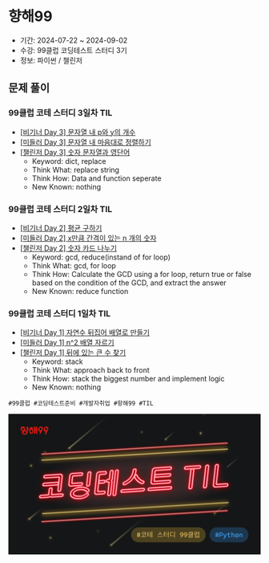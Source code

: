 # 향해99

- 기간: 2024-07-22 ~ 2024-09-02
- 수강: 99클럽 코딩테스트 스터디 3기
- 정보: 파이썬 / 챌린저

## 문제 풀이

### 99클럽 코테 스터디 3일차 TIL

- [[비기너 Day 3] 문자열 내 p와 y의 개수](../Programmers/Python/Code/문자열%20내%20p와%20y의%20개수.py)
- [[미들러 Day 3] 문자열 내 마음대로 정렬하기](../Programmers/Python/Code/문자열%20내%20마음대로%20정렬하기.py)
- [[챌린저 Day 3] 숫자 문자열과 영단어](../Programmers/Python/Code/숫자%20문자열과%20영단어.py)
  - Keyword: dict, replace
  - Think What: replace string
  - Think How: Data and function seperate
  - New Known: nothing

### 99클럽 코테 스터디 2일차 TIL

- [[비기너 Day 2] 평균 구하기](../Programmers/Python/Code/평균%20구하기.py)
- [[미들러 Day 2] x만큼 간격이 있는 n 개의 숫자](../Programmers/Python/Code/x만큼%20간격이%20있는%20n개의%20숫자.py)
- [[챌린저 Day 2] 숫자 카드 나누기](../Programmers/Python/Code/숫자%20카드%20나누기.py)
  - Keyword: gcd, reduce(instand of for loop)
  - Think What: gcd, for loop
  - Think How: Calculate the GCD using a for loop, return true or false based on the condition of the GCD, and extract the answer
  - New Known: reduce function

### 99클럽 코테 스터디 1일차 TIL

- [[비기너 Day 1] 자연수 뒤집어 배열로 만들기](../Programmers/Python/Code/자연수%20뒤집어%20배열로%20만들기.py)
- [[미들러 Day 1] n^2 배열 자르기](../Programmers/Python/Code/n^2%20배열%20자르기.py)
- [[챌린저 Day 1] 뒤에 있는 큰 수 찾기](../Programmers/Python/Code/뒤에%20있는%20큰%20수%20찾기.py)
  - Keyword: stack
  - Think What: approach back to front
  - Think How: stack the biggest number and implement logic
  - New Known: nothing

```text
#99클럽 #코딩테스트준비 #개발자취업 #항해99 #TIL
```

![hanghae_til_photo.png](./hanghae_til_photo.png)
